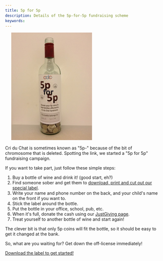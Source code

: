 ```yaml
---
title: 5p for 5p
description: Details of the 5p-for-5p fundraising scheme
keywords: 
---
```


<img src='/img/5pfor5p.jpg' alt='5p for 5p bottle' class='pull-right' style='margin-left: 20px'/>

Cri du Chat is sometimes known as "5p-" because of the bit of chromosome that is deleted. Spotting the link, we started a "5p for 5p" fundraising campaign.

If you want to take part, just follow these simple steps:

1. Buy a bottle of wine and drink it! (good start, eh?)
2. Find someone sober and get them to [download, print and cut out our special label](/downloads/5pfor5p.pdf).
3. Write your name and phone number on the back, and your child's name on the front if you want to.
4. Stick the label around the bottle.
5. Put the bottle in your office, school, pub, etc.
6. When it's full, donate the cash using our [JustGiving page](https://www.justgiving.com/5pfor5p).
7. Treat yourself to another bottle of wine and start again!

The clever bit is that only 5p coins will fit the bottle, so it should be easy to get it changed at the bank.

So, what are you waiting for? Get down the off-license immediately!

[Download the label to get started!](/downloads/5pfor5p.pdf)
